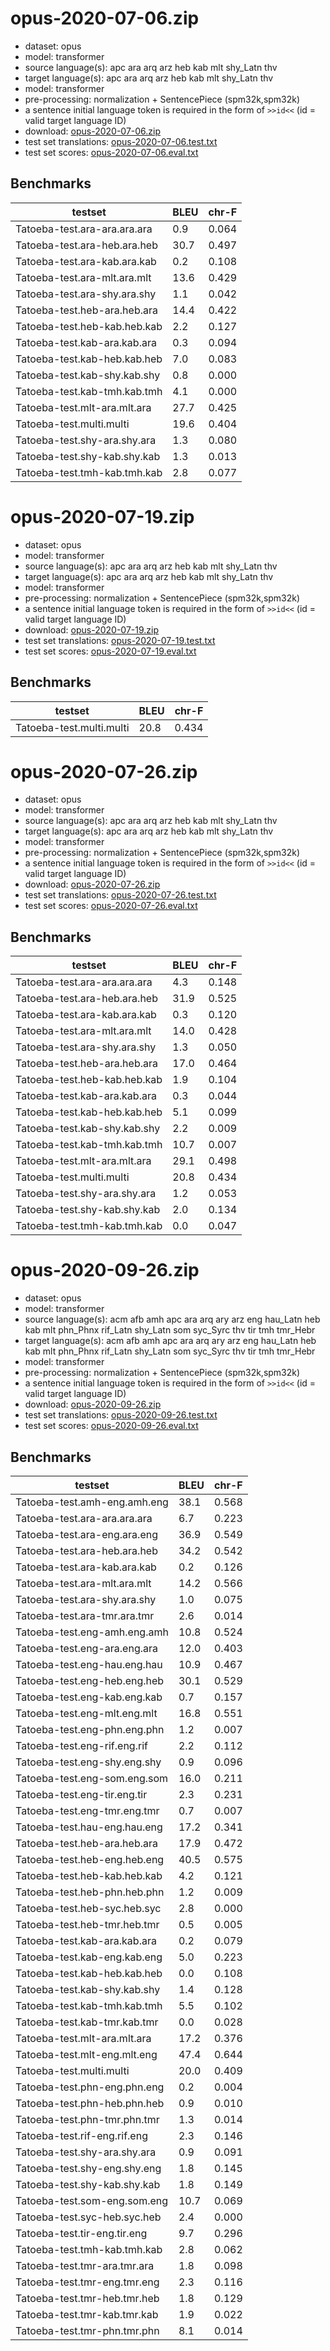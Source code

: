 # opus-2020-07-06.zip

* dataset: opus
* model: transformer
* source language(s): apc ara arq arz heb kab mlt shy_Latn thv
* target language(s): apc ara arq arz heb kab mlt shy_Latn thv
* model: transformer
* pre-processing: normalization + SentencePiece (spm32k,spm32k)
* a sentence initial language token is required in the form of `>>id<<` (id = valid target language ID)
* download: [opus-2020-07-06.zip](https://object.pouta.csc.fi/Tatoeba-MT-models/afa-afa/opus-2020-07-06.zip)
* test set translations: [opus-2020-07-06.test.txt](https://object.pouta.csc.fi/Tatoeba-MT-models/afa-afa/opus-2020-07-06.test.txt)
* test set scores: [opus-2020-07-06.eval.txt](https://object.pouta.csc.fi/Tatoeba-MT-models/afa-afa/opus-2020-07-06.eval.txt)

## Benchmarks

| testset               | BLEU  | chr-F |
|-----------------------|-------|-------|
| Tatoeba-test.ara-ara.ara.ara 	| 0.9 	| 0.064 |
| Tatoeba-test.ara-heb.ara.heb 	| 30.7 	| 0.497 |
| Tatoeba-test.ara-kab.ara.kab 	| 0.2 	| 0.108 |
| Tatoeba-test.ara-mlt.ara.mlt 	| 13.6 	| 0.429 |
| Tatoeba-test.ara-shy.ara.shy 	| 1.1 	| 0.042 |
| Tatoeba-test.heb-ara.heb.ara 	| 14.4 	| 0.422 |
| Tatoeba-test.heb-kab.heb.kab 	| 2.2 	| 0.127 |
| Tatoeba-test.kab-ara.kab.ara 	| 0.3 	| 0.094 |
| Tatoeba-test.kab-heb.kab.heb 	| 7.0 	| 0.083 |
| Tatoeba-test.kab-shy.kab.shy 	| 0.8 	| 0.000 |
| Tatoeba-test.kab-tmh.kab.tmh 	| 4.1 	| 0.000 |
| Tatoeba-test.mlt-ara.mlt.ara 	| 27.7 	| 0.425 |
| Tatoeba-test.multi.multi 	| 19.6 	| 0.404 |
| Tatoeba-test.shy-ara.shy.ara 	| 1.3 	| 0.080 |
| Tatoeba-test.shy-kab.shy.kab 	| 1.3 	| 0.013 |
| Tatoeba-test.tmh-kab.tmh.kab 	| 2.8 	| 0.077 |

# opus-2020-07-19.zip

* dataset: opus
* model: transformer
* source language(s): apc ara arq arz heb kab mlt shy_Latn thv
* target language(s): apc ara arq arz heb kab mlt shy_Latn thv
* model: transformer
* pre-processing: normalization + SentencePiece (spm32k,spm32k)
* a sentence initial language token is required in the form of `>>id<<` (id = valid target language ID)
* download: [opus-2020-07-19.zip](https://object.pouta.csc.fi/Tatoeba-MT-models/afa-afa/opus-2020-07-19.zip)
* test set translations: [opus-2020-07-19.test.txt](https://object.pouta.csc.fi/Tatoeba-MT-models/afa-afa/opus-2020-07-19.test.txt)
* test set scores: [opus-2020-07-19.eval.txt](https://object.pouta.csc.fi/Tatoeba-MT-models/afa-afa/opus-2020-07-19.eval.txt)

## Benchmarks

| testset               | BLEU  | chr-F |
|-----------------------|-------|-------|
| Tatoeba-test.multi.multi 	| 20.8 	| 0.434 |

# opus-2020-07-26.zip

* dataset: opus
* model: transformer
* source language(s): apc ara arq arz heb kab mlt shy_Latn thv
* target language(s): apc ara arq arz heb kab mlt shy_Latn thv
* model: transformer
* pre-processing: normalization + SentencePiece (spm32k,spm32k)
* a sentence initial language token is required in the form of `>>id<<` (id = valid target language ID)
* download: [opus-2020-07-26.zip](https://object.pouta.csc.fi/Tatoeba-MT-models/afa-afa/opus-2020-07-26.zip)
* test set translations: [opus-2020-07-26.test.txt](https://object.pouta.csc.fi/Tatoeba-MT-models/afa-afa/opus-2020-07-26.test.txt)
* test set scores: [opus-2020-07-26.eval.txt](https://object.pouta.csc.fi/Tatoeba-MT-models/afa-afa/opus-2020-07-26.eval.txt)

## Benchmarks

| testset               | BLEU  | chr-F |
|-----------------------|-------|-------|
| Tatoeba-test.ara-ara.ara.ara 	| 4.3 	| 0.148 |
| Tatoeba-test.ara-heb.ara.heb 	| 31.9 	| 0.525 |
| Tatoeba-test.ara-kab.ara.kab 	| 0.3 	| 0.120 |
| Tatoeba-test.ara-mlt.ara.mlt 	| 14.0 	| 0.428 |
| Tatoeba-test.ara-shy.ara.shy 	| 1.3 	| 0.050 |
| Tatoeba-test.heb-ara.heb.ara 	| 17.0 	| 0.464 |
| Tatoeba-test.heb-kab.heb.kab 	| 1.9 	| 0.104 |
| Tatoeba-test.kab-ara.kab.ara 	| 0.3 	| 0.044 |
| Tatoeba-test.kab-heb.kab.heb 	| 5.1 	| 0.099 |
| Tatoeba-test.kab-shy.kab.shy 	| 2.2 	| 0.009 |
| Tatoeba-test.kab-tmh.kab.tmh 	| 10.7 	| 0.007 |
| Tatoeba-test.mlt-ara.mlt.ara 	| 29.1 	| 0.498 |
| Tatoeba-test.multi.multi 	| 20.8 	| 0.434 |
| Tatoeba-test.shy-ara.shy.ara 	| 1.2 	| 0.053 |
| Tatoeba-test.shy-kab.shy.kab 	| 2.0 	| 0.134 |
| Tatoeba-test.tmh-kab.tmh.kab 	| 0.0 	| 0.047 |


# opus-2020-09-26.zip

* dataset: opus
* model: transformer
* source language(s): acm afb amh apc ara arq ary arz eng hau_Latn heb kab mlt phn_Phnx rif_Latn shy_Latn som syc_Syrc thv tir tmh tmr_Hebr
* target language(s): acm afb amh apc ara arq ary arz eng hau_Latn heb kab mlt phn_Phnx rif_Latn shy_Latn som syc_Syrc thv tir tmh tmr_Hebr
* model: transformer
* pre-processing: normalization + SentencePiece (spm32k,spm32k)
* a sentence initial language token is required in the form of `>>id<<` (id = valid target language ID)
* download: [opus-2020-09-26.zip](https://object.pouta.csc.fi/Tatoeba-MT-models/afa-afa/opus-2020-09-26.zip)
* test set translations: [opus-2020-09-26.test.txt](https://object.pouta.csc.fi/Tatoeba-MT-models/afa-afa/opus-2020-09-26.test.txt)
* test set scores: [opus-2020-09-26.eval.txt](https://object.pouta.csc.fi/Tatoeba-MT-models/afa-afa/opus-2020-09-26.eval.txt)

## Benchmarks

| testset               | BLEU  | chr-F |
|-----------------------|-------|-------|
| Tatoeba-test.amh-eng.amh.eng 	| 38.1 	| 0.568 |
| Tatoeba-test.ara-ara.ara.ara 	| 6.7 	| 0.223 |
| Tatoeba-test.ara-eng.ara.eng 	| 36.9 	| 0.549 |
| Tatoeba-test.ara-heb.ara.heb 	| 34.2 	| 0.542 |
| Tatoeba-test.ara-kab.ara.kab 	| 0.2 	| 0.126 |
| Tatoeba-test.ara-mlt.ara.mlt 	| 14.2 	| 0.566 |
| Tatoeba-test.ara-shy.ara.shy 	| 1.0 	| 0.075 |
| Tatoeba-test.ara-tmr.ara.tmr 	| 2.6 	| 0.014 |
| Tatoeba-test.eng-amh.eng.amh 	| 10.8 	| 0.524 |
| Tatoeba-test.eng-ara.eng.ara 	| 12.0 	| 0.403 |
| Tatoeba-test.eng-hau.eng.hau 	| 10.9 	| 0.467 |
| Tatoeba-test.eng-heb.eng.heb 	| 30.1 	| 0.529 |
| Tatoeba-test.eng-kab.eng.kab 	| 0.7 	| 0.157 |
| Tatoeba-test.eng-mlt.eng.mlt 	| 16.8 	| 0.551 |
| Tatoeba-test.eng-phn.eng.phn 	| 1.2 	| 0.007 |
| Tatoeba-test.eng-rif.eng.rif 	| 2.2 	| 0.112 |
| Tatoeba-test.eng-shy.eng.shy 	| 0.9 	| 0.096 |
| Tatoeba-test.eng-som.eng.som 	| 16.0 	| 0.211 |
| Tatoeba-test.eng-tir.eng.tir 	| 2.3 	| 0.231 |
| Tatoeba-test.eng-tmr.eng.tmr 	| 0.7 	| 0.007 |
| Tatoeba-test.hau-eng.hau.eng 	| 17.2 	| 0.341 |
| Tatoeba-test.heb-ara.heb.ara 	| 17.9 	| 0.472 |
| Tatoeba-test.heb-eng.heb.eng 	| 40.5 	| 0.575 |
| Tatoeba-test.heb-kab.heb.kab 	| 4.2 	| 0.121 |
| Tatoeba-test.heb-phn.heb.phn 	| 1.2 	| 0.009 |
| Tatoeba-test.heb-syc.heb.syc 	| 2.8 	| 0.000 |
| Tatoeba-test.heb-tmr.heb.tmr 	| 0.5 	| 0.005 |
| Tatoeba-test.kab-ara.kab.ara 	| 0.2 	| 0.079 |
| Tatoeba-test.kab-eng.kab.eng 	| 5.0 	| 0.223 |
| Tatoeba-test.kab-heb.kab.heb 	| 0.0 	| 0.108 |
| Tatoeba-test.kab-shy.kab.shy 	| 1.4 	| 0.128 |
| Tatoeba-test.kab-tmh.kab.tmh 	| 5.5 	| 0.102 |
| Tatoeba-test.kab-tmr.kab.tmr 	| 0.0 	| 0.028 |
| Tatoeba-test.mlt-ara.mlt.ara 	| 17.2 	| 0.376 |
| Tatoeba-test.mlt-eng.mlt.eng 	| 47.4 	| 0.644 |
| Tatoeba-test.multi.multi 	| 20.0 	| 0.409 |
| Tatoeba-test.phn-eng.phn.eng 	| 0.2 	| 0.004 |
| Tatoeba-test.phn-heb.phn.heb 	| 0.9 	| 0.010 |
| Tatoeba-test.phn-tmr.phn.tmr 	| 1.3 	| 0.014 |
| Tatoeba-test.rif-eng.rif.eng 	| 2.3 	| 0.146 |
| Tatoeba-test.shy-ara.shy.ara 	| 0.9 	| 0.091 |
| Tatoeba-test.shy-eng.shy.eng 	| 1.8 	| 0.145 |
| Tatoeba-test.shy-kab.shy.kab 	| 1.8 	| 0.149 |
| Tatoeba-test.som-eng.som.eng 	| 10.7 	| 0.069 |
| Tatoeba-test.syc-heb.syc.heb 	| 2.4 	| 0.000 |
| Tatoeba-test.tir-eng.tir.eng 	| 9.7 	| 0.296 |
| Tatoeba-test.tmh-kab.tmh.kab 	| 2.8 	| 0.062 |
| Tatoeba-test.tmr-ara.tmr.ara 	| 1.8 	| 0.098 |
| Tatoeba-test.tmr-eng.tmr.eng 	| 2.3 	| 0.116 |
| Tatoeba-test.tmr-heb.tmr.heb 	| 1.8 	| 0.129 |
| Tatoeba-test.tmr-kab.tmr.kab 	| 1.9 	| 0.022 |
| Tatoeba-test.tmr-phn.tmr.phn 	| 8.1 	| 0.014 |

